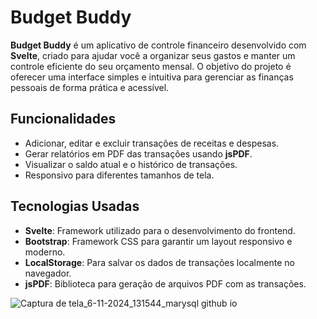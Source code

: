 # Budget Buddy

**Budget Buddy** é um aplicativo de controle financeiro desenvolvido com **Svelte**, criado para ajudar você a organizar seus gastos e manter um controle eficiente do seu orçamento mensal. O objetivo do projeto é oferecer uma interface simples e intuitiva para gerenciar as finanças pessoais de forma prática e acessível.

## Funcionalidades

- Adicionar, editar e excluir transações de receitas e despesas.
- Gerar relatórios em PDF das transações usando **jsPDF**.
- Visualizar o saldo atual e o histórico de transações.
- Responsivo para diferentes tamanhos de tela.

## Tecnologias Usadas

- **Svelte**: Framework utilizado para o desenvolvimento do frontend.
- **Bootstrap**: Framework CSS para garantir um layout responsivo e moderno.
- **LocalStorage**: Para salvar os dados de transações localmente no navegador.
- **jsPDF**: Biblioteca para geração de arquivos PDF com as transações.

![Captura de tela_6-11-2024_131544_marysql github io](https://github.com/user-attachments/assets/50a84d34-5ad2-4ef0-9600-6f5d589aa086)
